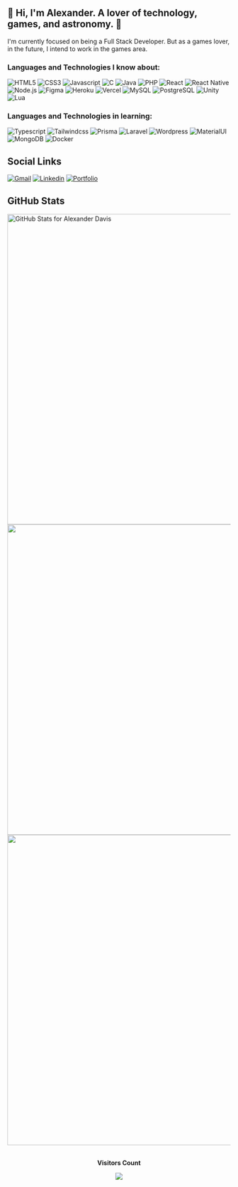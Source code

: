 ## 🚀 Hi, I'm Alexander. A lover of technology, games, and astronomy. 🚀

I'm currently focused on being a Full Stack Developer. But as a games lover, in the future, I intend to work in the games area.

### Languages and Technologies I know about:

![HTML5](https://img.shields.io/badge/Html5-red?style=for-the-badge&logo=html5&logoColor=white)
![CSS3](https://img.shields.io/badge/Css3-blue?style=for-the-badge&logo=css3&logoColor=white)
![Javascript](https://img.shields.io/badge/Javascript-yellow?style=for-the-badge&logo=javascript&logoColor=white)
![C](https://img.shields.io/badge/c-180094?style=for-the-badge&logo=c&logoColor=white)
![Java](https://img.shields.io/badge/Java-orange?style=for-the-badge&logo=java&logoColor=white)
![PHP](https://img.shields.io/badge/php-777BB4?style=for-the-badge&logo=php&logoColor=white)
![React](https://img.shields.io/badge/React-07D0CD?style=for-the-badge&logo=react&logoColor=white)
![React Native](https://img.shields.io/badge/ReactNative-00A4E2?style=for-the-badge&logo=react&logoColor=white)
![Node.js](https://img.shields.io/badge/Node.js-43853D?style=for-the-badge&logo=node.js&logoColor=white)
![Figma](https://img.shields.io/badge/Figma-3B15FB?style=for-the-badge&logo=figma&logoColor=white)
![Heroku](https://img.shields.io/badge/Heroku-A18FFF?style=for-the-badge&logo=heroku&logoColor=white)
![Vercel](https://img.shields.io/badge/Vercel-black?style=for-the-badge&logo=vercel&logoColor=white)
![MySQL](https://img.shields.io/badge/MySQL-gray?style=for-the-badge&logo=mysql&logoColor=white)
![PostgreSQL](https://img.shields.io/badge/Postgresql-025E92?style=for-the-badge&logo=postgresql&logoColor=white)
![Unity](https://img.shields.io/badge/Unity-100000?style=for-the-badge&logo=unity&logoColor=white)
![Lua](https://img.shields.io/badge/Lua-2C2D72?style=for-the-badge&logo=lua&logoColor=white)

### Languages and Technologies in learning:

![Typescript](https://img.shields.io/badge/Typescript-blue?style=for-the-badge&logo=typescript&logoColor=white)
![Tailwindcss](https://img.shields.io/badge/Tailwindcss-blueviolet?style=for-the-badge&logo=tailwindcss&logoColor=white)
![Prisma](https://img.shields.io/badge/Prisma-gray?style=for-the-badge&logo=prisma&logoColor=white)
![Laravel](https://img.shields.io/badge/Laravel-red?style=for-the-badge&logo=laravel&logoColor=white)
![Wordpress](https://img.shields.io/badge/Wordpress-100000?style=for-the-badge&logo=wordpress&logoColor=white)
![MaterialUI](https://img.shields.io/badge/Materialui-656AD6?style=for-the-badge&logo=mui&logoColor=white)
![MongoDB](https://img.shields.io/badge/Mongodb-43853D?style=for-the-badge&logo=mongodb&logoColor=white)
![Docker](https://img.shields.io/badge/Docker-001D89?style=for-the-badge&logo=docker&logoColor=white)

## Social Links
<div style="display: inline_block">
  <a href="mailto:alexander.davis.098@gmail.com" target="_blank"><img src="https://img.shields.io/badge/Gmail-464646?style=for-the-badge&logo=gmail&logoColor=white)" alt="Gmail" target="_blank" /><a/>
  <a href="https://www.linkedin.com/in/alexander-davis-2669191b9/" target="_blank"><img src="https://img.shields.io/badge/Linkedin-025E92?style=for-the-badge&logo=linkedin&logoColor=white" alt="Linkedin" target="_blank" /></a>
  <a href="https://alexanderdavis-portfolio.vercel.app/" target="_blank"><img src="https://img.shields.io/badge/Portfolio-9300FF?style=for-the-badge" alt="Portfolio" target="_blank" /></a>
</div>

## GitHub Stats

<img src="https://github-readme-stats.vercel.app/api?username=shunny2&theme=midnight-purple&show_icons=true" alt="GitHub Stats for Alexander Davis" width="700"/>

<img src="https://github-readme-streak-stats.herokuapp.com?user=MishManners&theme=midnight-purple&show_icons=true" width="700">

<img src="https://github-readme-stats.vercel.app/api/top-langs/?username=shunny2&theme=midnight-purple&show_icons=true" width="700">

<div align="center">
  <br>
  <p align="center"><b>Visitors Count</b></p>
  <p align="center"><img align="center" src="https://profile-counter.glitch.me/{shunny2}/count.svg" /></p>
  <br>
</div>
